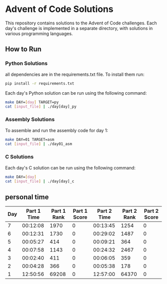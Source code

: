 # Advent of Code Solutions

This repository contains solutions to the Advent of Code challenges. Each day's challenge is implemented in a separate directory, with solutions in various programming languages.

## How to Run

### Python Solutions
all dependencies are in the requirements.txt file. To install them run:

```sh
pip install -r requirements.txt
```

Each day's Python solution can be run using the following command:

```sh
make DAY=[day] TARGET=py
cat [input_file] | ./day[day]_py
```

### Assembly Solutions
To assemble and run the assembly code for day 1:

```sh
make DAY=01 TARGET=asm
cat [input_file] | ./day01_asm
```

### C Solutions
Each day's C solution can be run using the following command:

```sh
make DAY=[day]
cat [input_file] | ./day[day]_c
```

## personal time

| Day | Part 1 Time | Part 1 Rank | Part 1 Score | Part 2 Time | Part 2 Rank | Part 2 Score |
|-----|-------------|-------------|--------------|-------------|-------------|--------------|
| 7   | 00:12:08    | 1970        | 0            | 00:13:45    | 1254        | 0            |
| 6   | 00:12:31    | 1730        | 0            | 00:29:02    | 1487        | 0            |
| 5   | 00:05:27    | 414         | 0            | 00:09:21    | 364         | 0            |
| 4   | 00:07:58    | 1143        | 0            | 00:24:32    | 2467        | 0            |
| 3   | 00:02:40    | 411         | 0            | 00:06:05    | 359         | 0            |
| 2   | 00:04:28    | 366         | 0            | 00:05:38    | 178         | 0            |
| 1   | 12:50:56    | 69208       | 0            | 12:57:00    | 64370       | 0            |
